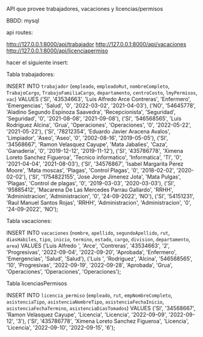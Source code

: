 API que provee trabajadores, vacaciones y licencias/permisos

BBDD: mysql

api routes:

http://127.0.0.1:8000/api/trabajador
http://127.0.0.1:8000/api/vacaciones
http://127.0.0.1:8000/api/licenciapermiso

hacer el siguiente insert:

Tabla trabajadores:

INSERT INTO `trabajador` (`empleado`, `empleadoRut`, `nombreCompleto`, `TrabajoCargo`, `TrabajoFamiliaCargo`, `departamento`, `centroCosto`, `lmyPermisos`, `vac`) VALUES ('SI', '43534663', 'Luis Alfredo Arce Contreras', 'Enfermero', 'Emergencias', 'Salud', '0', '2022-03-02', '2021-04-03'), ('NO', '54645778', 'Aladino Segundo Espinoza Saavedra', 'Recepcionista', 'Seguridad', 'Seguridad', '0', '2021-08-08', '2021-09-08'), ('SI', '546568565', 'Luis Rodriguez Alcina', 'Grua', 'Operaciones', 'Operaciones', '0', '2022-05-22', '2021-05-22'), ('SI', '78212354', 'Eduardo Javier Aracena Avalos', 'Limpiador', 'Aseo', 'Aseo', '0', '2002-08-16', '2019-05-05'), ('SI', '34568667', 'Ramon Velasquez Cayupe', 'Mata Jabalies', 'Caza', 'Ganaderia', '0', '2019-12-12', '2019-11-12'), ('SI', '435786778', 'Ximena Loreto Sanchez Figueroa', 'Tecnico informatico', 'Informatica', 'TI', '0', '2021-04-04', '2021-08-03'), ('SI', '34576867', 'Isabel Margarita Perez Moore', 'Mata moscas', 'Plagas', 'Control Plagas', '0', '2018-02-02', '2020-02-02'), ('SI', '1754822155', 'Jose Jorge Jimenez Jota', 'Mata Pulgas', 'Plagas', 'Control de plagas', '0', '2019-03-03', '2020-03-03'), ('SI', '95885412', 'Macarena De Las Mercedes Parrau Gallardo', 'RRHH', 'Administracion', 'Administracion', '0', '24-09-2022', 'NO'), ('SI', '54151231', 'Raul Manuel Santos Rojas', 'RRHH', 'Administracion', 'Administracion', '0', '24-09-2022', 'NO');

Tabla vacaciones:

INSERT INTO `vacaciones` (`nombre`, `apellido`, `segundoApellido`, `rut`, `diasHabiles`, `tipo`, `inicio`, `termino`, `estado`, `cargo`, `division`, `departamento`, `area`) VALUES ('Luis Alfredo ', 'Arce', 'Contreras', '43534663', '2', 'Progresivas', '2022-09-04', '2022-09-20', 'Aprobada', 'Enfermero', 'Emergencias', 'Salud', 'Salud'), ('Luis ', 'Rodriguez', 'Alcina', '546568565', '10', 'Progresivas', '2022-09-19', '2022-09-28', 'Aprobada', 'Grua', 'Operaciones', 'Operaciones', 'Operaciones');


Tabla licenciasPermisos

INSERT INTO `licencia_permiso` (`empleado`, `rut`, `empNombreCompleto`, `asistenciaTipo`, `asistenciaNombreTipo`, `asistenciaFechaInicio`, `asistenciaFechaTermino`, `asistenciaDiasTomados`) VALUES ('SI', '34568667', 'Ramon Velasquez Cayupe', 'Licencia', 'Licencia', '2022-09-09', '2022-09-12', '3'), ('SI', '435786778', 'Ximena Loreto Sanchez Figueroa', 'Licencia', 'Licencia', '2022-09-10', '2022-09-15', '6');